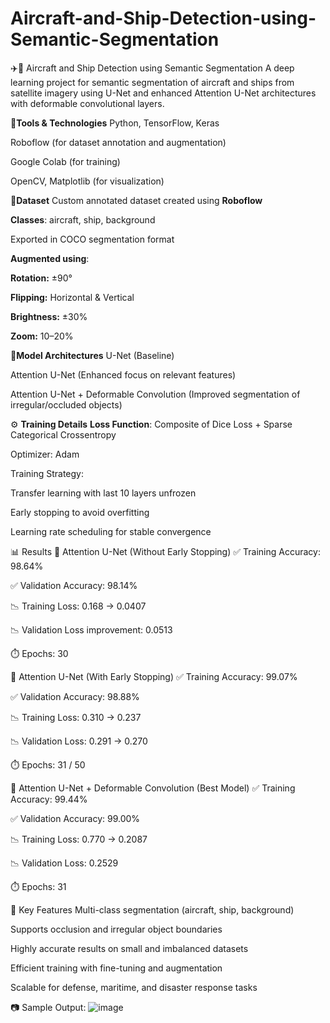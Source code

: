 # Aircraft-and-Ship-Detection-using-Semantic-Segmentation
✈️🚢 Aircraft and Ship Detection using Semantic Segmentation
A deep learning project for semantic segmentation of aircraft and ships from satellite imagery using U-Net and enhanced Attention U-Net architectures with deformable convolutional layers.

🔧**Tools & Technologies**
Python, TensorFlow, Keras

Roboflow (for dataset annotation and augmentation)

Google Colab (for training)

OpenCV, Matplotlib (for visualization)

📁**Dataset**
Custom annotated dataset created using **Roboflow**

**Classes**: aircraft, ship, background

Exported in COCO segmentation format

**Augmented using**:

**Rotation:** ±90°

**Flipping:** Horizontal & Vertical

**Brightness:** ±30%

**Zoom:** 10–20%

🧠**Model Architectures**
U-Net (Baseline)

Attention U-Net (Enhanced focus on relevant features)

Attention U-Net + Deformable Convolution (Improved segmentation of irregular/occluded objects)

⚙️ **Training Details**
**Loss Function**: Composite of Dice Loss + Sparse Categorical Crossentropy

Optimizer: Adam

Training Strategy:

Transfer learning with last 10 layers unfrozen

Early stopping to avoid overfitting

Learning rate scheduling for stable convergence

📊 Results
🔸 Attention U-Net (Without Early Stopping)
✅ Training Accuracy: 98.64%

✅ Validation Accuracy: 98.14%

📉 Training Loss: 0.168 → 0.0407

📉 Validation Loss improvement: 0.0513

⏱️ Epochs: 30

🔸 Attention U-Net (With Early Stopping)
✅ Training Accuracy: 99.07%

✅ Validation Accuracy: 98.88%

📉 Training Loss: 0.310 → 0.237

📉 Validation Loss: 0.291 → 0.270

⏱️ Epochs: 31 / 50

🔸 Attention U-Net + Deformable Convolution (Best Model)
✅ Training Accuracy: 99.44%

✅ Validation Accuracy: 99.00%

📉 Training Loss: 0.770 → 0.2087

📉 Validation Loss: 0.2529

⏱️ Epochs: 31

📌 Key Features
Multi-class segmentation (aircraft, ship, background)

Supports occlusion and irregular object boundaries

Highly accurate results on small and imbalanced datasets

Efficient training with fine-tuning and augmentation

Scalable for defense, maritime, and disaster response tasks

📷 Sample Output:
![image](https://github.com/user-attachments/assets/fd1f7341-beac-4ecf-a17c-fe7bfcc20241)
